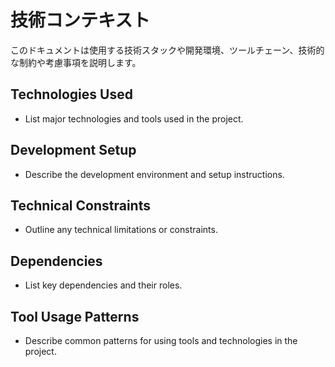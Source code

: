 # 技術コンテキスト

このドキュメントは使用する技術スタックや開発環境、ツールチェーン、技術的な制約や考慮事項を説明します。



## Technologies Used

- List major technologies and tools used in the project.

## Development Setup

- Describe the development environment and setup instructions.

## Technical Constraints

- Outline any technical limitations or constraints.

## Dependencies

- List key dependencies and their roles.

## Tool Usage Patterns

- Describe common patterns for using tools and technologies in the project.
